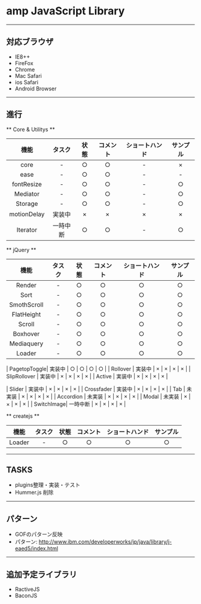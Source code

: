 # amp JavaScript Library

---

## 対応ブラウザ
* IE8++
* FireFox
* Chrome
* Mac Safari
* ios Safari
* Android Browser

---


## 進行

** Core & Utilitys **

| 機能 | タスク | 状態 | コメント | ショートハンド | サンプル |
|:---:|:----:|:---:|:--------:|:---:|:---:|
| core         | - | ○ | ○ | - | × |
| ease         | - | ○ | ○ | - | - |
| fontResize   | - | ○ | ○ | - | ○ |
| Mediator     | - | ○ | ○ | - | ○ |
| Storage      | - | ○ | ○ | - | ○ |
| motionDelay  | 実装中 | × | × | × | × |
| Iterator     | 一時中断 | ○ | ○ | - | ○ |

** jQuery **

| 機能 | タスク | 状態 | コメント | ショートハンド | サンプル |
|:---:|:----:|:---:|:--------:|:---:|:---:|
| Render       | - | ○ | ○ | ○ | ○ |
| Sort         | - | ○ | ○ | ○ | ○ |
| SmothScroll  | - | ○ | ○ | ○ | ○ |
| FlatHeight   | - | ○ | ○ | ○ | ○ |
| Scroll       | - | ○ | ○ | ○ | ○ |
| Boxhover     | - | ○ | ○ | ○ | ○ |
| Mediaquery   | - | ○ | ○ | ○ | ○ |
| Loader       | - | ○ | ○ | ○ | ○ |

| PagetopToggle| 実装中 | ○ | ○ | ○ | ○ |
| Rollover | 実装中 | × | × | × | × |
| SlipRollover | 実装中 | × | × | × | × |
| Active | 実装中 | × | × | × | × |

| Slider     | 実装中 | × | × | × | × |
| Crossfader | 実装中 | × | × | × | × |
| Tab        | 未実装 | × | × | × | × |
| Accordion  | 未実装 | × | × | × | × |
| Modal      | 未実装 | × | × | × | × |
| SwitchImage| 一時中断 | × | × | × | × |


** createjs **

| 機能 | タスク | 状態 | コメント | ショートハンド | サンプル |
|:---:|:----:|:---:|:--------:|:---:|:---:|
| Loader       | - | ○ | ○ | ○ | ○ |


---

## TASKS

* plugins整理・実装・テスト
* Hummer.js 削除

---

## パターン
* GOFのパターン反映
* パターン: http://www.ibm.com/developerworks/jp/java/library/j-eaed5/index.html

---

## 追加予定ライブラリ
* RactiveJS
* BaconJS

